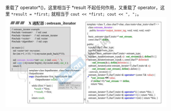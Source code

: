 重载了 operator*()，这里相当于 *result 不起任何作用，又重载了 operator，这里 `*result = *first;` 就相当于 `cout << *first; cout << ", ";`。
![](attachments/38.1.1ostream_iterator.jpg)